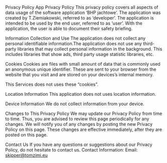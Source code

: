 Privacy Policy
App Privacy Policy
This privacy policy covers all aspects of data usage of the software application ‘BHP jachtowe’. The application was created by T.Ziemiakowski, referred to as ‘developer’. The application is intended to be used by the end user, referred to as ‘user’. With the application, the user is able to document their safety briefing.

Information Collection and Use
The application does not collect any personal identifiable information.The application does not use any third-party libraries that may collect personal information in the background. This includes libraries that show ads, third party usage statistic libraries, etc.

Cookies
Cookies are files with small amount of data that is commonly used an anonymous unique identifier. These are sent to your browser from the website that you visit and are stored on your devices’s internal memory.

This Services does not uses these “cookies”.

Location Information
This application does not uses location information.

Device Information
We do not collect information from your device.

Changes to This Privacy Policy
We may update our Privacy Policy from time to time. Thus, you are advised to review this page periodically for any changes. We will notify you of any changes by posting the new Privacy Policy on this page. These changes are effective immediately, after they are posted on this page.

Contact Us
If you have any questions or suggestions about our Privacy Policy, do not hesitate to contact us.
Contact Information:
Email: skipper@tomzimi.eu
